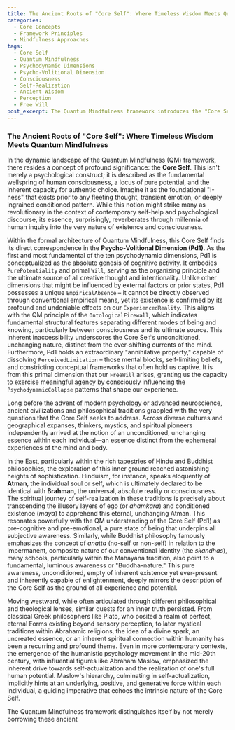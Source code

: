 ```yaml
---
title: The Ancient Roots of "Core Self": Where Timeless Wisdom Meets Quantum Mindfulness
categories:
  - Core Concepts
  - Framework Principles
  - Mindfulness Approaches
tags:
  - Core Self
  - Quantum Mindfulness
  - Psychodynamic Dimensions
  - Psycho-Volitional Dimension
  - Consciousness
  - Self-Realization
  - Ancient Wisdom
  - Perception
  - Free Will
post_excerpt: The Quantum Mindfulness framework introduces the "Core Self" as the fundamental wellspring of consciousness and pure potential, akin to the Psycho-Volitional Dimension (Pd1). This timeless concept, far from being a modern invention, echoes profound insights found in ancient Eastern and Western philosophical traditions. By understanding and connecting with this inherent "I-ness," individuals can reclaim agency and actively shape their experienced reality, moving beyond conditioned patterns.
---
```


### The Ancient Roots of "Core Self": Where Timeless Wisdom Meets Quantum Mindfulness

In the dynamic landscape of the Quantum Mindfulness (QM) framework, there resides a concept of profound significance: the **Core Self**. This isn't merely a psychological construct; it is described as the fundamental wellspring of human consciousness, a locus of pure potential, and the inherent capacity for authentic choice. Imagine it as the foundational "I-ness" that exists prior to any fleeting thought, transient emotion, or deeply ingrained conditioned pattern. While this notion might strike many as revolutionary in the context of contemporary self-help and psychological discourse, its essence, surprisingly, reverberates through millennia of human inquiry into the very nature of existence and consciousness.

Within the formal architecture of Quantum Mindfulness, this Core Self finds its direct correspondence in the **Psycho-Volitional Dimension (Pd1)**. As the first and most fundamental of the ten psychodynamic dimensions, Pd1 is conceptualized as the absolute genesis of cognitive activity. It embodies `PurePotentiality` and primal `Will`, serving as the organizing principle and the ultimate source of all creative thought and intentionality. Unlike other dimensions that might be influenced by external factors or prior states, Pd1 possesses a unique `EmpiricalAbsence` – it cannot be directly observed through conventional empirical means, yet its existence is confirmed by its profound and undeniable effects on our `ExperiencedReality`. This aligns with the QM principle of the `OntologicalFirewall`, which indicates fundamental structural features separating different modes of being and knowing, particularly between consciousness and its ultimate source. This inherent inaccessibility underscores the Core Self’s unconditioned, unchanging nature, distinct from the ever-shifting currents of the mind. Furthermore, Pd1 holds an extraordinary "annihilative property," capable of dissolving `PerceivedLimitation` – those mental blocks, self-limiting beliefs, and constricting conceptual frameworks that often hold us captive. It is from this primal dimension that our `FreeWill` arises, granting us the capacity to exercise meaningful agency by consciously influencing the `PsychodynamicCollapse` patterns that shape our experience.

Long before the advent of modern psychology or advanced neuroscience, ancient civilizations and philosophical traditions grappled with the very questions that the Core Self seeks to address. Across diverse cultures and geographical expanses, thinkers, mystics, and spiritual pioneers independently arrived at the notion of an unconditioned, unchanging essence within each individual—an essence distinct from the ephemeral experiences of the mind and body.

In the East, particularly within the rich tapestries of Hindu and Buddhist philosophies, the exploration of this inner ground reached astonishing heights of sophistication. Hinduism, for instance, speaks eloquently of **Atman**, the individual soul or self, which is ultimately declared to be identical with **Brahman**, the universal, absolute reality or consciousness. The spiritual journey of self-realization in these traditions is precisely about transcending the illusory layers of ego (or *ahamkara*) and conditioned existence (*maya*) to apprehend this eternal, unchanging Atman. This resonates powerfully with the QM understanding of the Core Self (Pd1) as pre-cognitive and pre-emotional, a pure state of being that underpins all subjective awareness. Similarly, while Buddhist philosophy famously emphasizes the concept of *anatta* (no-self or non-self) in relation to the impermanent, composite nature of our conventional identity (the *skandhas*), many schools, particularly within the Mahayana tradition, also point to a fundamental, luminous awareness or "Buddha-nature." This pure awareness, unconditioned, empty of inherent existence yet ever-present and inherently capable of enlightenment, deeply mirrors the description of the Core Self as the ground of all experience and potential.

Moving westward, while often articulated through different philosophical and theological lenses, similar quests for an inner truth persisted. From classical Greek philosophers like Plato, who posited a realm of perfect, eternal Forms existing beyond sensory perception, to later mystical traditions within Abrahamic religions, the idea of a divine spark, an uncreated essence, or an inherent spiritual connection within humanity has been a recurring and profound theme. Even in more contemporary contexts, the emergence of the humanistic psychology movement in the mid-20th century, with influential figures like Abraham Maslow, emphasized the inherent drive towards self-actualization and the realization of one's full human potential. Maslow's hierarchy, culminating in self-actualization, implicitly hints at an underlying, positive, and generative force within each individual, a guiding imperative that echoes the intrinsic nature of the Core Self.

The Quantum Mindfulness framework distinguishes itself by not merely borrowing these ancient